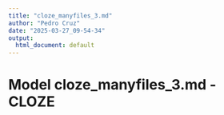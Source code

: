 ```yaml
---
title: "cloze_manyfiles_3.md"
author: "Pedro Cruz"
date: "2025-03-27_09-54-34"
output:
  html_document: default
---
```



# Model cloze_manyfiles_3.md - CLOZE

